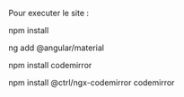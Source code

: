 Pour executer le site :

npm install

ng add @angular/material

npm install codemirror

npm install @ctrl/ngx-codemirror codemirror